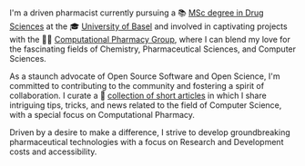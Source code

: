 I'm a driven pharmacist currently pursuing a 📚 [MSc degree in Drug Sciences](https://pharma.unibas.ch/en/education/msc-drug-sciences/) at the 🎓 [University of Basel](https://www.unibas.ch/en.html) and involved in captivating projects with the 🧑‍💻 [Computational Pharmacy Group](https://pharma.unibas.ch/en/research/research-groups/computational-pharmacy/), where I can blend my love for the fascinating fields of Chemistry, Pharmaceutical Sciences, and Computer Sciences.

As a staunch advocate of Open Source Software and Open Science, I'm committed to contributing to the community and fostering a spirit of collaboration. I curate a 📝 [collection of short articles](/posts/) in which I share intriguing tips, tricks, and news related to the field of Computer Science, with a special focus on Computational Pharmacy.

Driven by a desire to make a difference, I strive to develop groundbreaking pharmaceutical technologies with a focus on Research and Development costs and accessibility.